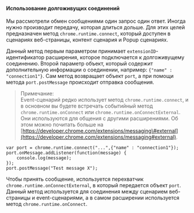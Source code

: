 #### Использование долгоживущих соединений

Мы рассмотрели обмен сообщениями один запрос один ответ. Иногда нужно производит передачу, которая длиться дольше. Для этих целей предназначен метод `chrome.runtime.connect`, который доступен в сценариях веб-страницы, контент сценария и Popup сценариях.

Данный метод первым параметром принимает `extensionID`- идентификатор расширения, которое подключается к долгоживущему соединению. Второй параметр объект, который содержит дополнительную информации о соединении, например: `{"name" : "connection1"}`. Сам метод возвращает объект `port`, а при помощи метода  `port.postMessage` происходит отправка сообщения.

> Примечание:  
> Event-сценарий редко использует метод `chrome.runtime.connect`, и в основном вы будете встречать событийный метод `chrome.runtime.onConnect` или `chrome.runtime.onConnectExternal`. Они используются для общения с другими расширениями. Об этом можно почитать больше на [https://developer.chrome.com/extensions/messaging\#external](https://developer.chrome.com/extensions/messaging#external).

```
var port = chrome.runtime.connect("...",{"name" : "connection1"});
port.onMessage.addListener(function(message) {
    console.log(message);
});
port.postMessage("Test message X");
```

Чтобы принять сообщение, используется перехватчик `chrome.runtime.onConnectExternal`, в который передается объект `port`. Данный метод используется для соединения между сценарием веб-страницы и event-сценариями, а в самом расширении используется метод `chrome.runtime.onConnect`.





